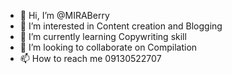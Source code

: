 - 👋 Hi, I’m @MIRABerry
- 👀 I’m interested in Content creation and Blogging
- 🌱 I’m currently learning Copywriting skill
- 💞️ I’m looking to collaborate on Compilation
- 📫 How to reach me 09130522707

<!---
MIRABerry/MIRABerry is a ✨ special ✨ repository because its `README.md` (this file) appears on your GitHub profile.
You can click the Preview link to take a look at your changes.
--->
